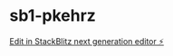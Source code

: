 # sb1-pkehrz

[Edit in StackBlitz next generation editor ⚡️](https://stackblitz.com/~/github.com/pjahoorkar/sb1-pkehrz)